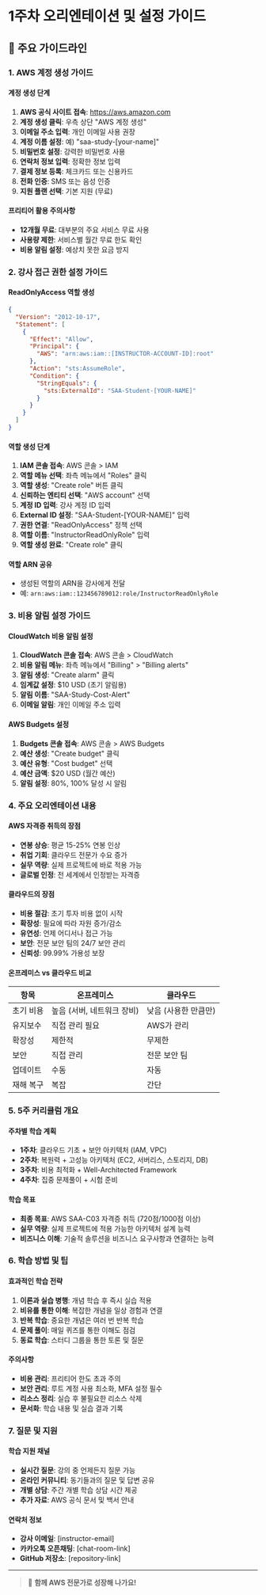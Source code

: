 # 1주차 오리엔테이션 및 설정 가이드

## 📝 주요 가이드라인

### 1. AWS 계정 생성 가이드

#### 계정 생성 단계
1. **AWS 공식 사이트 접속**: https://aws.amazon.com
2. **계정 생성 클릭**: 우측 상단 "AWS 계정 생성"
3. **이메일 주소 입력**: 개인 이메일 사용 권장
4. **계정 이름 설정**: 예) "saa-study-[your-name]"
5. **비밀번호 설정**: 강력한 비밀번호 사용
6. **연락처 정보 입력**: 정확한 정보 입력
7. **결제 정보 등록**: 체크카드 또는 신용카드
8. **전화 인증**: SMS 또는 음성 인증
9. **지원 플랜 선택**: 기본 지원 (무료)

#### 프리티어 활용 주의사항
- **12개월 무료**: 대부분의 주요 서비스 무료 사용
- **사용량 제한**: 서비스별 월간 무료 한도 확인
- **비용 알림 설정**: 예상치 못한 요금 방지

### 2. 강사 접근 권한 설정 가이드

#### ReadOnlyAccess 역할 생성
```json
{
  "Version": "2012-10-17",
  "Statement": [
    {
      "Effect": "Allow",
      "Principal": {
        "AWS": "arn:aws:iam::[INSTRUCTOR-ACCOUNT-ID]:root"
      },
      "Action": "sts:AssumeRole",
      "Condition": {
        "StringEquals": {
          "sts:ExternalId": "SAA-Student-[YOUR-NAME]"
        }
      }
    }
  ]
}
```

#### 역할 생성 단계
1. **IAM 콘솔 접속**: AWS 콘솔 > IAM
2. **역할 메뉴 선택**: 좌측 메뉴에서 "Roles" 클릭
3. **역할 생성**: "Create role" 버튼 클릭
4. **신뢰하는 엔티티 선택**: "AWS account" 선택
5. **계정 ID 입력**: 강사 계정 ID 입력
6. **External ID 설정**: "SAA-Student-[YOUR-NAME]" 입력
7. **권한 연결**: "ReadOnlyAccess" 정책 선택
8. **역할 이름**: "InstructorReadOnlyRole" 입력
9. **역할 생성 완료**: "Create role" 클릭

#### 역할 ARN 공유
- 생성된 역할의 ARN을 강사에게 전달
- 예: `arn:aws:iam::123456789012:role/InstructorReadOnlyRole`

### 3. 비용 알림 설정 가이드

#### CloudWatch 비용 알림 설정
1. **CloudWatch 콘솔 접속**: AWS 콘솔 > CloudWatch
2. **비용 알림 메뉴**: 좌측 메뉴에서 "Billing" > "Billing alerts"
3. **알림 생성**: "Create alarm" 클릭
4. **임계값 설정**: $10 USD (초기 알림용)
5. **알림 이름**: "SAA-Study-Cost-Alert"
6. **이메일 알림**: 개인 이메일 주소 입력

#### AWS Budgets 설정
1. **Budgets 콘솔 접속**: AWS 콘솔 > AWS Budgets
2. **예산 생성**: "Create budget" 클릭
3. **예산 유형**: "Cost budget" 선택
4. **예산 금액**: $20 USD (월간 예산)
5. **알림 설정**: 80%, 100% 달성 시 알림

### 4. 주요 오리엔테이션 내용

#### AWS 자격증 취득의 장점
- **연봉 상승**: 평균 15-25% 연봉 인상
- **취업 기회**: 클라우드 전문가 수요 증가
- **실무 역량**: 실제 프로젝트에 바로 적용 가능
- **글로벌 인정**: 전 세계에서 인정받는 자격증

#### 클라우드의 장점
- **비용 절감**: 초기 투자 비용 없이 시작
- **확장성**: 필요에 따라 자원 증가/감소
- **유연성**: 언제 어디서나 접근 가능
- **보안**: 전문 보안 팀의 24/7 보안 관리
- **신뢰성**: 99.99% 가용성 보장

#### 온프레미스 vs 클라우드 비교
| 항목 | 온프레미스 | 클라우드 |
|------|------------|--------|
| 초기 비용 | 높음 (서버, 네트워크 장비) | 낮음 (사용한 만큼만) |
| 유지보수 | 직접 관리 필요 | AWS가 관리 |
| 확장성 | 제한적 | 무제한 |
| 보안 | 직접 관리 | 전문 보안 팀 |
| 업데이트 | 수동 | 자동 |
| 재해 복구 | 복잡 | 간단 |

### 5. 5주 커리큘럼 개요

#### 주차별 학습 계획
- **1주차**: 클라우드 기초 + 보안 아키텍처 (IAM, VPC)
- **2주차**: 복원력 + 고성능 아키텍처 (EC2, 서버리스, 스토리지, DB)
- **3주차**: 비용 최적화 + Well-Architected Framework
- **4주차**: 집중 문제풀이 + 시험 준비

#### 학습 목표
- **최종 목표**: AWS SAA-C03 자격증 취득 (720점/1000점 이상)
- **실무 역량**: 실제 프로젝트에 적용 가능한 아키텍처 설계 능력
- **비즈니스 이해**: 기술적 솔루션을 비즈니스 요구사항과 연결하는 능력

### 6. 학습 방법 및 팁

#### 효과적인 학습 전략
1. **이론과 실습 병행**: 개념 학습 후 즉시 실습 적용
2. **비유를 통한 이해**: 복잡한 개념을 일상 경험과 연결
3. **반복 학습**: 중요한 개념은 여러 번 반복 학습
4. **문제 풀이**: 매일 퀴즈를 통한 이해도 점검
5. **동료 학습**: 스터디 그룹을 통한 토론 및 질문

#### 주의사항
- **비용 관리**: 프리티어 한도 초과 주의
- **보안 관리**: 루트 계정 사용 최소화, MFA 설정 필수
- **리소스 정리**: 실습 후 불필요한 리소스 삭제
- **문서화**: 학습 내용 및 실습 결과 기록

### 7. 질문 및 지원

#### 학습 지원 채널
- **실시간 질문**: 강의 중 언제든지 질문 가능
- **온라인 커뮤니티**: 동기들과의 질문 및 답변 공유
- **개별 상담**: 주간 개별 학습 상담 시간 제공
- **추가 자료**: AWS 공식 문서 및 백서 안내

#### 연락처 정보
- **강사 이메일**: [instructor-email]
- **카카오톡 오픈채팅**: [chat-room-link]
- **GitHub 저장소**: [repository-link]

---

> 💪 **함께 AWS 전문가로 성장해 나가요!**